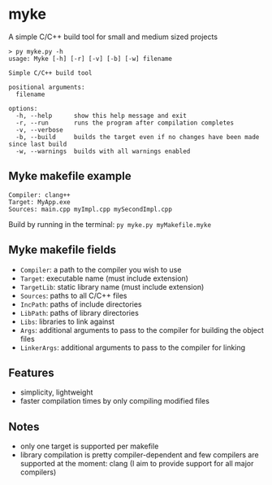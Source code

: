 # myke
A simple C/C++ build tool for small and medium sized projects

```
> py myke.py -h
usage: Myke [-h] [-r] [-v] [-b] [-w] filename

Simple C/C++ build tool

positional arguments:
  filename

options:
  -h, --help      show this help message and exit
  -r, --run       runs the program after compilation completes
  -v, --verbose
  -b, --build     builds the target even if no changes have been made since last build
  -w, --warnings  builds with all warnings enabled
```

## Myke makefile example
```
Compiler: clang++
Target: MyApp.exe
Sources: main.cpp myImpl.cpp mySecondImpl.cpp
```
Build by running in the terminal: `py myke.py myMakefile.myke`

## Myke makefile fields
- `Compiler`: a path to the compiler you wish to use
- `Target`: executable name (must include extension)
- `TargetLib`: static library name (must include extension)
- `Sources`: paths to all C/C++ files
- `IncPath`: paths of include directories
- `LibPath`: paths of library directories
- `Libs`: libraries to link against
- `Args`: additional arguments to pass to the compiler for building the object files
- `LinkerArgs`: additional arguments to pass to the compiler for linking

## Features
- simplicity, lightweight
- faster compilation times by only compiling modified files

## Notes
- only one target is supported per makefile
- library compilation is pretty compiler-dependent and few compilers are supported at the moment: clang (I aim to provide support for all major compilers)
